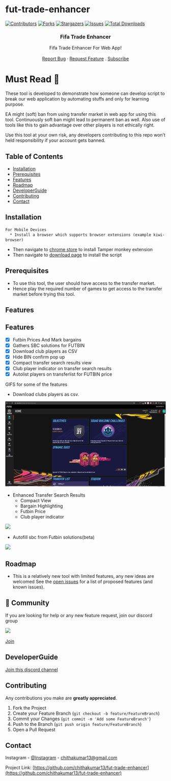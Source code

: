 # fut-trade-enhancer

[![Contributors][contributors-shield]][contributors-url]
[![Forks][forks-shield]][forks-url]
[![Stargazers][stars-shield]][stars-url]
[![Issues][issues-shield]][issues-url]
[![Total Downloads](https://img.shields.io/github/downloads/chithakumar13/fut-trade-enhancer/total.svg)]()

<p align="center"> 
  <h3 align="center">Fifa Trade Enhancer</h3>

  <p align="center">
    Fifa Trade Enhancer For Web App!
    <br />  
    <br /> 
    <a href="https://github.com/chithakumar13/fut-trade-enhancer/issues">Report Bug</a>
    ·
    <a href="https://github.com/chithakumar13/fut-trade-enhancer/issues">Request Feature</a>
  .
  <a href="https://www.youtube.com/channel/UC5eLkjmLU2TcE4oiJM9PsyA?sub_confirmation=1">Subscribe</a>
  
  # Must Read :no_entry_sign:
  
  These tool is developed to demonstrate how someone can develop script to break our web application by automating stuffs and only for learning purpose.
  
   EA might (soft) ban from using transfer market in web app for using this tool. Continuously soft ban might lead to permanent ban as well. Also use of tools like this to gain advantage over other players is not ethically right.  
   
   Use this tool at your own risk, any developers contributing to this repo won’t held responsibility if your account gets banned.
  </p>
</p>

<!-- TABLE OF CONTENTS -->

## Table of Contents

- [Installation](#installation)
- [Prerequisites](#prerequisites)
- [Features](#features)
- [Roadmap](#roadmap)
- [DeveloperGuide](#developerguide)
- [Contributing](#contributing)
- [Contact](#contact)

<!-- installation -->

## Installation

    For Mobile Devices
      * Install a browser which supports browser extensions (example kiwi-browser)

- Then navigate to [chrome store](https://chrome.google.com/webstore/detail/tampermonkey/dhdgffkkebhmkfjojejmpbldmpobfkfo?hl=en-GB) to install Tamper monkey extension
- Then navigate to [download page](https://github.com/chithakumar13/fut-trade-enhancer/releases/latest/download/fut-trade-enhancer.user.js) to install the script

## Prerequisites

- To use this tool, the user should have access to the transfer market.
- Hence play the required number of games to get access to the transfer market before trying this tool.

<!-- features -->

## Features

## Features

- [x] Futbin Prices And Mark bargains
- [x] Gathers SBC solutions for FUTBIN
- [x] Download club players as CSV
- [x] Hide BIN confirm pop up
- [x] Compact transfer search results view
- [x] Club player indicator on transfer search results
- [x] Autolist players on transferlist for FUTBIN price

GIFS for some of the features

- Download clubs players as csv.

![](demos/Club%20Download.gif)

- Enhanced Transfer Search Results
  - Compact View
  - Bargain Highlighting
  - Futbin Price
  - Club player indicator

![](demos/Enhanced%20Transfer%20Result.gif)

- Autofill sbc from Futbin solutions(beta)

![](demos/Auto%20Sbc.gif)

<!-- roadmap -->

## Roadmap

- This is a relatively new tool with limited features, any new ideas are welcomed
  See the [open issues](https://github.com/chithakumar13/fut-trade-enhancer/issues) for a list of proposed features (and known issues).

## 💬 Community

If you are looking for help or any new feature request, join our discord group

<img src="https://img.shields.io/discord/768336764447621122?color=green&label=Discord&logo=discord&logoColor=white">

<a href="https://discord.gg/cktHYmp">Join</a>

<!-- developerguide -->

## DeveloperGuide

<a href="https://discord.gg/cktHYmp">Join this discord channel</a>

<!-- CONTRIBUTING -->

## Contributing

Any contributions you make are **greatly appreciated**.

1. Fork the Project
2. Create your Feature Branch (`git checkout -b feature/FeatureBranch`)
3. Commit your Changes (`git commit -m 'Add some FeatureBranch'`)
4. Push to the Branch (`git push origin feature/FeatureBranch`)
5. Open a Pull Request

<!-- CONTACT -->

## Contact

Instagram - [@Instagram](https://www.instagram.com/i_m_ck13/) - chithakumar13@gmail.com

Project Link: [https://github.com/chithakumar13/fut-trade-enhancer](https://github.com/chithakumar13/fut-trade-enhancer)

<!-- MARKDOWN LINKS & IMAGES -->

[contributors-shield]: https://img.shields.io/github/contributors/chithakumar13/fut-trade-enhancer.svg?style=flat-square
[contributors-url]: https://github.com/chithakumar13/fut-trade-enhancer/graphs/contributors
[forks-shield]: https://img.shields.io/github/forks/chithakumar13/fut-trade-enhancer.svg?style=flat-square
[forks-url]: https://github.com/chithakumar13/fut-trade-enhancer/network/members
[stars-shield]: https://img.shields.io/github/stars/chithakumar13/fut-trade-enhancer.svg?style=flat-square
[stars-url]: https://github.com/chithakumar13/fut-trade-enhancer/stargazers
[issues-shield]: https://img.shields.io/github/issues/chithakumar13/fut-trade-enhancer.svg?style=flat-square
[issues-url]: https://github.com/chithakumar13/fut-trade-enhancer/issues

